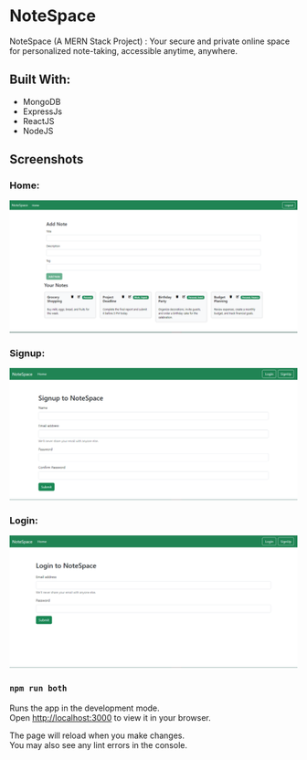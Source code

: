 
# NoteSpace

NoteSpace (A MERN Stack Project) : Your secure and private online space for personalized note-taking, accessible anytime, anywhere.


## Built With:

- MongoDB
- ExpressJs
- ReactJS
- NodeJS

## Screenshots
<h3>Home:</h3>
<div>
  <img alt="Demo" src="./Images/AddNote.PNG" />
<h3>Signup:</h3>
  <img alt="Demo" src="./Images/SignupPage.PNG" />  
<h3>Login:</h3>
  <img alt="Demo" src="./Images/LoginPage.PNG" />

</div>

### `npm run both`

Runs the app in the development mode.\
Open [http://localhost:3000](http://localhost:3000) to view it in your browser.

The page will reload when you make changes.\
You may also see any lint errors in the console.